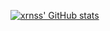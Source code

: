 [![xrnss' GitHub stats](https://github-readme-stats.vercel.app/api?username=xrnss&show_icons=true&theme=tokyonight)](https://github.com/anuraghazra/github-readme-stats)

